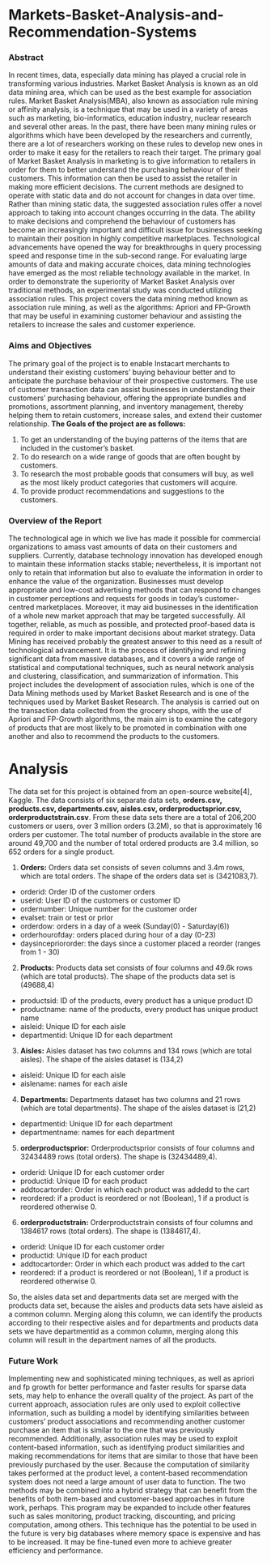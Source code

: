 # Markets-Basket-Analysis-and-Recommendation-Systems

### Abstract

In recent times, data, especially data mining has played a crucial role in transforming various industries. Market Basket Analysis is known as an old data mining area, which can be used as the best example for association rules. Market Basket Analysis(MBA), also known as association rule mining or affinity analysis, is a technique that may be used in a variety of areas such as marketing, bio-informatics, education industry, nuclear research and several other areas. In the past, there have been many mining rules or algorithms which have been developed by the researchers and currently, there are a lot of researchers working on these rules to develop new ones in order to make it easy for the retailers to reach their target. The primary goal of Market Basket Analysis in marketing is to give information to retailers in order for them to better understand the purchasing behaviour of their customers. This information can then be used to assist the retailer in making more efficient decisions. The current methods are designed to operate with static data and do not account for changes in data over time. Rather than mining static data, the suggested association rules offer a novel approach to taking into account changes occurring in the data. The ability to make decisions and comprehend the behaviour of customers has become an increasingly important and difficult issue for businesses seeking to maintain their position in highly competitive marketplaces. Technological advancements have opened the way for breakthroughs in query processing speed and response time in the sub-second range. For evaluating large amounts of data and making accurate choices, data mining technologies have emerged as the most reliable technology available in the market. In order to demonstrate the superiority of Market Basket Analysis over traditional methods, an experimental study was conducted utilizing association rules. This project covers the data mining method known as association rule mining, as well as the algorithms: Apriori and FP-Growth that may be useful in examining customer behaviour and assisting the retailers to increase the sales and customer experience.

### Aims and Objectives

The primary goal of the project is to enable Instacart merchants to understand their existing customers’ buying behaviour better and to anticipate the purchase behaviour of their prospective customers. The use of customer transaction data can assist businesses in understanding their customers’ purchasing behaviour, offering the appropriate bundles and promotions, assortment planning, and inventory management, thereby helping them to retain customers, increase sales, and extend their customer relationship.
**The Goals of the project are as follows:**

1. To get an understanding of the buying patterns of the items that are included in the customer’s basket.
2. To do research on a wide range of goods that are often bought by customers.
3. To research the most probable goods that consumers will buy, as well as the most likely product categories that customers will acquire.
4. To provide product recommendations and suggestions to the customers.

### Overview of the Report

The technological age in which we live has made it possible for commercial organizations to amass vast amounts of data on their customers and suppliers. Currently, database technology innovation has developed enough to maintain these information stacks stable; nevertheless, it is important not only to retain that information but also to evaluate the information in order to enhance the value of the organization. Businesses must develop appropriate and low-cost advertising methods that can respond to changes in customer perceptions and requests for goods in today’s customer-centred marketplaces. Moreover, it may aid businesses in the identification of a whole new market approach that may be targeted successfully. All together, reliable, as much as possible, and protected proof-based data is required in order to make important decisions about market strategy. Data Mining has received probably the greatest answer to this need as a result of technological advancement. It is the process of identifying and refining significant data from massive databases, and it covers a wide range of statistical and computational techniques, such as neural network analysis and clustering, classification, and summarization of information. This project includes the development of association rules, which is one of the Data Mining methods used by Market Basket Research and is one of the techniques used by Market Basket Research. The analysis is carried out on the transaction data collected from the grocery shops, with the use of Apriori and FP-Growth algorithms, the main aim is to examine the category of products that are most likely to be promoted in combination with one another and also to recommend the products to the customers.

# Analysis

The data set for this project is obtained from an open-source website[4], Kaggle. The data consists of six separate data sets, **orders.csv, products.csv, departments.csv, aisles.csv, orderproductsprior.csv, orderproductstrain.csv**. From these data sets there are a total of 206,200 customers or users, over 3 million orders (3.2M), so that is approximately 16 orders per customer. The total number of products available in the store are around 49,700 and the number of total ordered products are 3.4 million, so 652 orders for a single product.

1. **Orders:**
Orders data set consists of seven columns and 3.4m rows, which are total orders. The shape of the orders data set is (3421083,7).
- orderid: Order ID of the customer orders
- userid: User ID of the customers or customer ID
- ordernumber: Unique number for the customer order
- evalset: train or test or prior
- orderdow: orders in a day of a week (Sunday(0) - Saturday(6))
- orderhourofday: orders placed during hour of a day (0-23)
- daysincepriororder: the days since a customer placed a reorder (ranges from 1 - 30)
2. **Products:**
Products data set consists of four columns and 49.6k rows (which are total products). The shape of the products data set is (49688,4)
- productsid: ID of the products, every product has a unique product ID
- productname: name of the products, every product has unique product name
- aisleid: Unique ID for each aisle
- departmentid: Unique ID for each department
3. **Aisles:**
Aisles dataset has two columns and 134 rows (which are total aisles). The shape of the aisles dataset is (134,2)
- aisleid: Unique ID for each aisle
- aislename: names for each aisle
4. **Departments:**
Departments dataset has two columns and 21 rows (which are total departments). The shape of the aisles dataset is (21,2)
- departmentid: Unique ID for each department
- departmentname: names for each department
5. **orderproductsprior:**
Orderproductsprior consists of four columns and 32434489 rows (total orders). The shape is (32434489,4).
- orderid: Unique ID for each customer order
- productid: Unique ID for each product
- addtocartorder: Order in which each product was addedd to the cart
- reordered: if a product is reordered or not (Boolean), 1 if a product is reordered
otherwise 0.
6. **orderproductstrain:**
Orderproductstrain consists of four columns and 1384617 rows (total orders). The shape is (1384617,4).
- orderid: Unique ID for each customer order
- productid: Unique ID for each product
- addtocartorder: Order in which each product was added to the cart
- reordered: if a product is reordered or not (Boolean), 1 if a product is reordered
otherwise 0.

So, the aisles data set and departments data set are merged with the products data set, because the aisles and products data sets have aisleid as a common column. Merging along this column, we can identify the products according to their respective aisles and for departments and products data sets we have departmentid as a common column, merging along this column will result in the department names of all the products.

### Future Work

Implementing new and sophisticated mining techniques, as well as apriori and fp growth for better performance and faster results for sparse data sets, may help to enhance the overall quality of the project. As part of the current approach, association rules are only used to exploit collective information, such as building a model by identifying similarities between customers’ product associations and recommending another customer purchase an item that is similar to the one that was previously recommended. Additionally, association rules may be used to exploit content-based information, such as identifying product similarities and making recommendations for items that are similar to those that have been previously purchased by the user. Because the computation of similarity takes performed at the product level, a content-based recommendation system does not need a large amount of user data to function. The two methods may be combined into a hybrid strategy that can benefit from the benefits of both item-based and customer-based approaches in future work, perhaps. This program may be expanded to include other features such as sales monitoring, product tracking, discounting, and pricing computation, among others. This technique has the potential to be used in the future is very big databases where memory space is expensive and has to be increased. It may be fine-tuned even more to achieve greater efficiency and performance.
